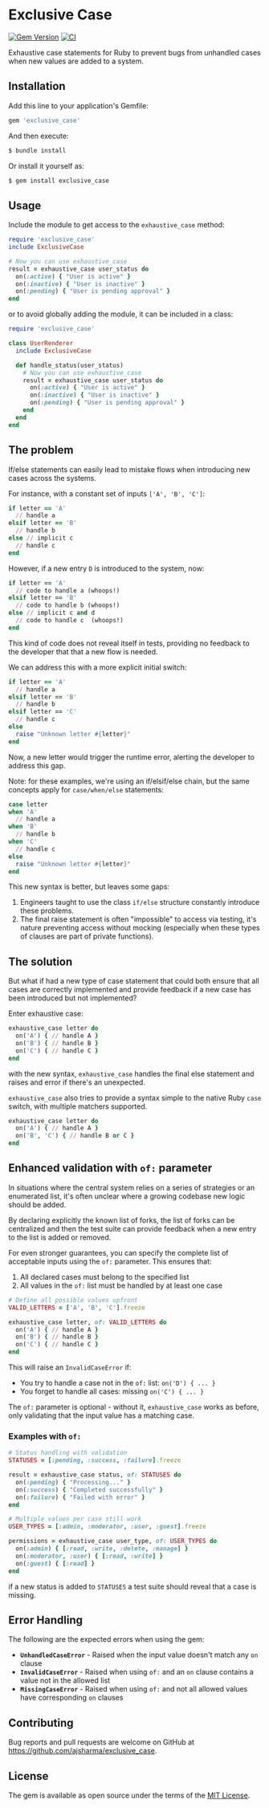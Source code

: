 # Exclusive Case

[![Gem Version](https://badge.fury.io/rb/exclusive_case.svg)](https://badge.fury.io/rb/exclusive_case)
[![CI](https://github.com/ajsharma/exclusive_case/actions/workflows/ci.yml/badge.svg)](https://github.com/ajsharma/exclusive_case/actions/workflows/ci.yml)

Exhaustive case statements for Ruby to prevent bugs from unhandled cases when new values are added to a system.

## Installation

Add this line to your application's Gemfile:

```ruby
gem 'exclusive_case'
```

And then execute:

```bash
$ bundle install
```

Or install it yourself as:

```bash
$ gem install exclusive_case
```

## Usage

Include the module to get access to the `exhaustive_case` method:

```ruby
require 'exclusive_case'
include ExclusiveCase

# Now you can use exhaustive_case
result = exhaustive_case user_status do
  on(:active) { "User is active" }
  on(:inactive) { "User is inactive" }
  on(:pending) { "User is pending approval" }
end
```

or to avoid globally adding the module, it can be included in a class:

```ruby
require 'exclusive_case'

class UserRenderer
  include ExclusiveCase

  def handle_status(user_status)
    # Now you can use exhaustive_case
    result = exhaustive_case user_status do
      on(:active) { "User is active" }
      on(:inactive) { "User is inactive" }
      on(:pending) { "User is pending approval" }
    end
  end
end
```

## The problem

If/else statements can easily lead to mistake flows when introducing new cases across the systems.

For instance, with a constant set of inputs `['A', 'B', 'C']`:

```ruby
if letter == 'A'
  // handle a
elsif letter == 'B'
  // handle b
else // implicit c
  // handle c 
end
```

However, if a new entry `D` is introduced to the system, now:

```ruby
if letter == 'A'
  // code to handle a (whoops!)
elsif letter == 'B'
  // code to handle b (whoops!)
else // implicit c and d
  // code to handle c  (whoops!)
end
```

This kind of code does not reveal itself in tests, providing no feedback to the developer that that a new flow is needed.

We can address this with a more explicit initial switch:

```ruby
if letter == 'A'
  // handle a
elsif letter == 'B'
  // handle b
elsif letter == 'C'
  // handle c
else 
  raise "Unknown letter #{letter}"
end
```

Now, a new letter would trigger the runtime error, alerting the developer to address this gap.

Note: for these examples, we're using an if/elsif/else chain, but the same concepts apply for `case/when/else` statements:

```ruby
case letter
when 'A'
  // handle a
when 'B'
  // handle b
when 'C'
  // handle c
else 
  raise "Unknown letter #{letter}"
end
```

This new syntax is better, but leaves some gaps:

1. Engineers taught to use the class `if/else` structure constantly introduce these problems.
2. The final raise statement is often "impossible" to access via testing, it's nature preventing access without mocking (especially when these types of clauses are part of private functions).

## The solution

But what if had a new type of case statement that could both ensure that all cases are correctly implemented and provide feedback if a new case has been introduced but not implemented?

Enter exhaustive case:

```ruby
exhaustive_case letter do 
  on('A') { // handle A }
  on('B') { // handle B }
  on('C') { // handle C }
end
```

with the new syntax, `exhaustive_case` handles the final else statement and raises and error if there's an unexpected.

`exhaustive_case` also tries to provide a syntax simple to the native Ruby `case` switch, with multiple matchers supported.


```ruby
exhaustive_case letter do 
  on('A') { // handle A }
  on('B', 'C') { // handle B or C }
end
```

## Enhanced validation with `of:` parameter

In situations where the central system relies on a series of strategies or an enumerated list, it's often unclear where a growing codebase new logic should be added.

By declaring explicitly the known list of forks, the list of forks can be centralized and then the test suite can provide feedback when a new entry to the list is added or removed.

For even stronger guarantees, you can specify the complete list of acceptable inputs using the `of:` parameter. This ensures that:

1. All declared cases must belong to the specified list
2. All values in the `of:` list must be handled by at least one case

```ruby
# Define all possible values upfront
VALID_LETTERS = ['A', 'B', 'C'].freeze

exhaustive_case letter, of: VALID_LETTERS do 
  on('A') { // handle A }
  on('B') { // handle B }
  on('C') { // handle C }
end
```

This will raise an `InvalidCaseError` if:
- You try to handle a case not in the `of:` list: `on('D') { ... }` 
- You forget to handle all cases: missing `on('C') { ... }`

The `of:` parameter is optional - without it, `exhaustive_case` works as before, only validating that the input value has a matching case.

### Examples with `of:`

```ruby
# Status handling with validation
STATUSES = [:pending, :success, :failure].freeze

result = exhaustive_case status, of: STATUSES do
  on(:pending) { "Processing..." }
  on(:success) { "Completed successfully" }
  on(:failure) { "Failed with error" }
end

# Multiple values per case still work
USER_TYPES = [:admin, :moderator, :user, :guest].freeze

permissions = exhaustive_case user_type, of: USER_TYPES do
  on(:admin) { [:read, :write, :delete, :manage] }
  on(:moderator, :user) { [:read, :write] }
  on(:guest) { [:read] }
end
```

if a new status is added to `STATUSES` a test suite should reveal that a case is missing.

## Error Handling

The following are the expected errors when using the gem:

- **`UnhandledCaseError`** - Raised when the input value doesn't match any `on` clause
- **`InvalidCaseError`** - Raised when using `of:` and an `on` clause contains a value not in the allowed list
- **`MissingCaseError`** - Raised when using `of:` and not all allowed values have corresponding `on` clauses

## Contributing

Bug reports and pull requests are welcome on GitHub at https://github.com/ajsharma/exclusive_case.

## License

The gem is available as open source under the terms of the [MIT License](https://opensource.org/licenses/MIT).
